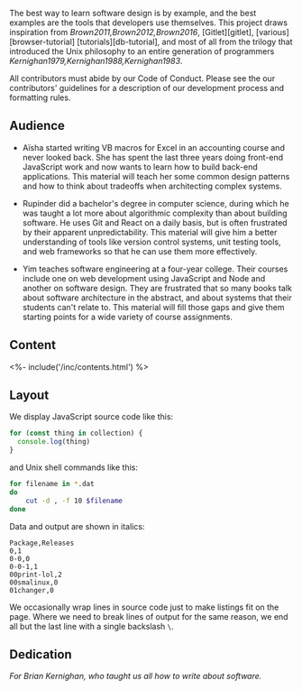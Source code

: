 ---
---

The best way to learn software design is by example,
and the best examples are the tools that developers use themselves.
This project draws inspiration from <cite>Brown2011,Brown2012,Brown2016</cite>,
[Gitlet][gitlet],
[various][browser-tutorial] [tutorials][db-tutorial],
and most of all from
the trilogy that introduced the Unix philosophy to an entire generation of programmers
<cite>Kernighan1979,Kernighan1988,Kernighan1983</cite>.

All contributors must abide by our <xref key="conduct">Code of Conduct</xref>.
Please see the our <xref key="contributing">contributors' guidelines</xref>
for a description of our development process and formatting rules.

## Audience

-   Aïsha started writing VB macros for Excel in an accounting course and never looked back.
    She has spent the last three years doing front-end JavaScript work
    and now wants to learn how to build back-end applications.
    This material will teach her some common design patterns
    and how to think about tradeoffs when architecting complex systems.

-   Rupinder did a bachelor's degree in computer science,
    during which he was taught a lot more about algorithmic complexity than about building software.
    He uses Git and React on a daily basis,
    but is often frustrated by their apparent unpredictability.
    This material will give him a better understanding of tools like version control systems,
    unit testing tools,
    and web frameworks
    so that he can use them more effectively.

-   Yim teaches software engineering at a four-year college.
    Their courses include one on web development using JavaScript and Node
    and another on software design.
    They are frustrated that so many books talk about software architecture in the abstract,
    and about systems that their students can't relate to.
    This material will fill those gaps
    and give them starting points for a wide variety of course assignments.

<div class="html-only">
<h2>Content</h2>

<%- include('/inc/contents.html') %>
</div>

## Layout

We display JavaScript source code like this:

```js
for (const thing in collection) {
  console.log(thing)
}
```

<p class="noindent">and Unix shell commands like this:</p>

```sh
for filename in *.dat
do
    cut -d , -f 10 $filename
done
```

<p class="noindent">Data and output are shown in italics:</p>

```text
Package,Releases
0,1
0-0,0
0-0-1,1
00print-lol,2
00smalinux,0
01changer,0
```

We occasionally wrap lines in source code just to make listings fit on the page.
Where we need to break lines of output for the same reason,
we end all but the last line with a single backslash `\`.

## Dedication

*For Brian Kernighan, who taught us all how to write about software.*
